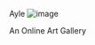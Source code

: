 Ayle
![image](https://user-images.githubusercontent.com/93302780/161596455-8eaf0f98-124f-4698-8d57-438068e5c2d9.png)

An Online Art Gallery

